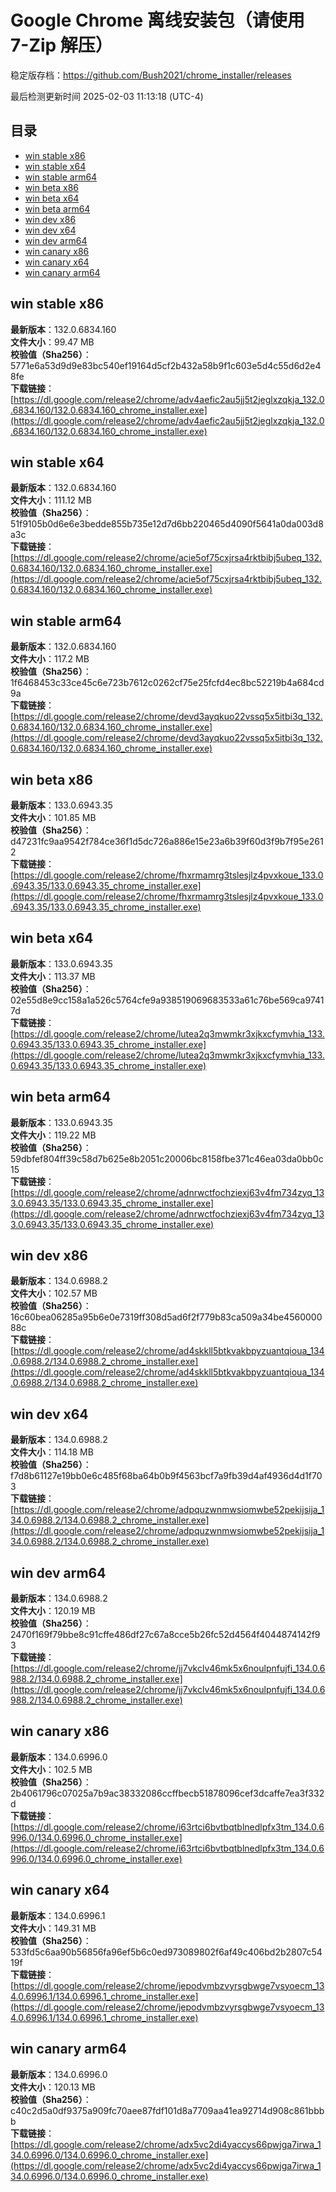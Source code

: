 # Google Chrome 离线安装包（请使用 7-Zip 解压）
稳定版存档：<https://github.com/Bush2021/chrome_installer/releases>

最后检测更新时间
2025-02-03 11:13:18 (UTC-4)

## 目录
* [win stable x86](https://github.com/Bush2021/chrome_installer?tab=readme-ov-file#win-stable-x86)
* [win stable x64](https://github.com/Bush2021/chrome_installer?tab=readme-ov-file#win-stable-x64)
* [win stable arm64](https://github.com/Bush2021/chrome_installer?tab=readme-ov-file#win-stable-arm64)
* [win beta x86](https://github.com/Bush2021/chrome_installer?tab=readme-ov-file#win-beta-x86)
* [win beta x64](https://github.com/Bush2021/chrome_installer?tab=readme-ov-file#win-beta-x64)
* [win beta arm64](https://github.com/Bush2021/chrome_installer?tab=readme-ov-file#win-beta-arm64)
* [win dev x86](https://github.com/Bush2021/chrome_installer?tab=readme-ov-file#win-dev-x86)
* [win dev x64](https://github.com/Bush2021/chrome_installer?tab=readme-ov-file#win-dev-x64)
* [win dev arm64](https://github.com/Bush2021/chrome_installer?tab=readme-ov-file#win-dev-arm64)
* [win canary x86](https://github.com/Bush2021/chrome_installer?tab=readme-ov-file#win-canary-x86)
* [win canary x64](https://github.com/Bush2021/chrome_installer?tab=readme-ov-file#win-canary-x64)
* [win canary arm64](https://github.com/Bush2021/chrome_installer?tab=readme-ov-file#win-canary-arm64)

## win stable x86
**最新版本**：132.0.6834.160  
**文件大小**：99.47 MB  
**校验值（Sha256）**：5771e6a53d9d9e83bc540ef19164d5cf2b432a58b9f1c603e5d4c55d6d2e48fe  
**下载链接**：[https://dl.google.com/release2/chrome/adv4aefic2au5jj5t2jeglxzqkja_132.0.6834.160/132.0.6834.160_chrome_installer.exe](https://dl.google.com/release2/chrome/adv4aefic2au5jj5t2jeglxzqkja_132.0.6834.160/132.0.6834.160_chrome_installer.exe)  

## win stable x64
**最新版本**：132.0.6834.160  
**文件大小**：111.12 MB  
**校验值（Sha256）**：51f9105b0d6e6e3bedde855b735e12d7d6bb220465d4090f5641a0da003d8a3c  
**下载链接**：[https://dl.google.com/release2/chrome/acie5of75cxjrsa4rktbibj5ubeq_132.0.6834.160/132.0.6834.160_chrome_installer.exe](https://dl.google.com/release2/chrome/acie5of75cxjrsa4rktbibj5ubeq_132.0.6834.160/132.0.6834.160_chrome_installer.exe)  

## win stable arm64
**最新版本**：132.0.6834.160  
**文件大小**：117.2 MB  
**校验值（Sha256）**：1f6468453c33ce45c6e723b7612c0262cf75e25fcfd4ec8bc52219b4a684cd9a  
**下载链接**：[https://dl.google.com/release2/chrome/devd3ayqkuo22vssq5x5itbi3q_132.0.6834.160/132.0.6834.160_chrome_installer.exe](https://dl.google.com/release2/chrome/devd3ayqkuo22vssq5x5itbi3q_132.0.6834.160/132.0.6834.160_chrome_installer.exe)  

## win beta x86
**最新版本**：133.0.6943.35  
**文件大小**：101.85 MB  
**校验值（Sha256）**：d47231fc9aa9542f784ce36f1d5dc726a886e15e23a6b39f60d3f9b7f95e2612  
**下载链接**：[https://dl.google.com/release2/chrome/fhxrmamrg3tslesjlz4pvxkoue_133.0.6943.35/133.0.6943.35_chrome_installer.exe](https://dl.google.com/release2/chrome/fhxrmamrg3tslesjlz4pvxkoue_133.0.6943.35/133.0.6943.35_chrome_installer.exe)  

## win beta x64
**最新版本**：133.0.6943.35  
**文件大小**：113.37 MB  
**校验值（Sha256）**：02e55d8e9cc158a1a526c5764cfe9a938519069683533a61c76be569ca97417d  
**下载链接**：[https://dl.google.com/release2/chrome/lutea2q3mwmkr3xjkxcfymvhia_133.0.6943.35/133.0.6943.35_chrome_installer.exe](https://dl.google.com/release2/chrome/lutea2q3mwmkr3xjkxcfymvhia_133.0.6943.35/133.0.6943.35_chrome_installer.exe)  

## win beta arm64
**最新版本**：133.0.6943.35  
**文件大小**：119.22 MB  
**校验值（Sha256）**：59dbfef804ff39c58d7b625e8b2051c20006bc8158fbe371c46ea03da0bb0c15  
**下载链接**：[https://dl.google.com/release2/chrome/adnrwctfochziexj63v4fm734zyq_133.0.6943.35/133.0.6943.35_chrome_installer.exe](https://dl.google.com/release2/chrome/adnrwctfochziexj63v4fm734zyq_133.0.6943.35/133.0.6943.35_chrome_installer.exe)  

## win dev x86
**最新版本**：134.0.6988.2  
**文件大小**：102.57 MB  
**校验值（Sha256）**：16c60bea06285a95b6e0e7319ff308d5ad6f2f779b83ca509a34be456000088c  
**下载链接**：[https://dl.google.com/release2/chrome/ad4skkll5btkvakbpyzuantqioua_134.0.6988.2/134.0.6988.2_chrome_installer.exe](https://dl.google.com/release2/chrome/ad4skkll5btkvakbpyzuantqioua_134.0.6988.2/134.0.6988.2_chrome_installer.exe)  

## win dev x64
**最新版本**：134.0.6988.2  
**文件大小**：114.18 MB  
**校验值（Sha256）**：f7d8b61127e19bb0e6c485f68ba64b0b9f4563bcf7a9fb39d4af4936d4d1f703  
**下载链接**：[https://dl.google.com/release2/chrome/adpquzwnmwsiomwbe52pekijsija_134.0.6988.2/134.0.6988.2_chrome_installer.exe](https://dl.google.com/release2/chrome/adpquzwnmwsiomwbe52pekijsija_134.0.6988.2/134.0.6988.2_chrome_installer.exe)  

## win dev arm64
**最新版本**：134.0.6988.2  
**文件大小**：120.19 MB  
**校验值（Sha256）**：2470f169f79bbe8c91cffe486df27c67a8cce5b26fc52d4564f4044874142f93  
**下载链接**：[https://dl.google.com/release2/chrome/jj7vkclv46mk5x6noulpnfujfi_134.0.6988.2/134.0.6988.2_chrome_installer.exe](https://dl.google.com/release2/chrome/jj7vkclv46mk5x6noulpnfujfi_134.0.6988.2/134.0.6988.2_chrome_installer.exe)  

## win canary x86
**最新版本**：134.0.6996.0  
**文件大小**：102.5 MB  
**校验值（Sha256）**：2b4061796c07025a7b9ac38332086ccffbecb51878096cef3dcaffe7ea3f332d  
**下载链接**：[https://dl.google.com/release2/chrome/i63rtci6bvtbqtblnedlpfx3tm_134.0.6996.0/134.0.6996.0_chrome_installer.exe](https://dl.google.com/release2/chrome/i63rtci6bvtbqtblnedlpfx3tm_134.0.6996.0/134.0.6996.0_chrome_installer.exe)  

## win canary x64
**最新版本**：134.0.6996.1  
**文件大小**：149.31 MB  
**校验值（Sha256）**：533fd5c6aa90b56856fa96ef5b6c0ed973089802f6af49c406bd2b2807c5419f  
**下载链接**：[https://dl.google.com/release2/chrome/jepodvmbzvyrsgbwge7vsyoecm_134.0.6996.1/134.0.6996.1_chrome_installer.exe](https://dl.google.com/release2/chrome/jepodvmbzvyrsgbwge7vsyoecm_134.0.6996.1/134.0.6996.1_chrome_installer.exe)  

## win canary arm64
**最新版本**：134.0.6996.0  
**文件大小**：120.13 MB  
**校验值（Sha256）**：c40c2d5a0df9375a909fc70aee87fdf101d8a7709aa41ea92714d908c861bbbb  
**下载链接**：[https://dl.google.com/release2/chrome/adx5vc2di4yaccys66pwjga7irwa_134.0.6996.0/134.0.6996.0_chrome_installer.exe](https://dl.google.com/release2/chrome/adx5vc2di4yaccys66pwjga7irwa_134.0.6996.0/134.0.6996.0_chrome_installer.exe)  

